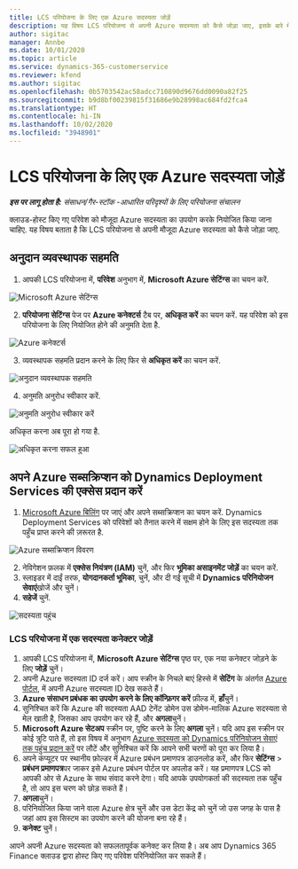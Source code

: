 ```yaml
---
title: LCS परियोजना के लिए एक Azure सदस्यता जोड़ें
description: यह विषय LCS परियोजना से अपनी Azure सदस्यता को कैसे जोड़ा जाए, इसके बारे में जानकारी प्रदान करता है.
author: sigitac
manager: Annbe
ms.date: 10/01/2020
ms.topic: article
ms.service: dynamics-365-customerservice
ms.reviewer: kfend
ms.author: sigitac
ms.openlocfilehash: 0b5703542ac58adcc710890d9676dd0090a82f25
ms.sourcegitcommit: b9d8bf00239815f31686e9b28998ac684fd2fca4
ms.translationtype: HT
ms.contentlocale: hi-IN
ms.lasthandoff: 10/02/2020
ms.locfileid: "3948901"
---
```

# <a name="add-an-azure-subscription-to-lcs-project"></a>LCS परियोजना के लिए एक Azure सदस्यता जोड़ें

_**इस पर लागू होता है:** संसाधन/गैर-स्टॉक -आधारित परिदृश्यों के लिए परियोजना संचालन_

क्लाउड-होस्ट किए गए परिवेश को मौजूदा Azure सदस्यता का उपयोग करके नियोजित किया जाना चाहिए. यह विषय बताता है कि LCS परियोजना से अपनी मौजूदा Azure सदस्यता को कैसे जोड़ा जाए. 

## <a name="grant-admin-consent"></a>अनुदान व्यवस्थापक सहमति

1. आपकी LCS परियोजना में, **परिवेश** अनुभाग में, **Microsoft Azure सेटिंग्स** का चयन करें.

![Microsoft Azure सेटिंग्स](./media/1MicrosoftAzureSettings.png)

2. **परियोजना सेटिंग्स** पेज पर **Azure कनेक्टर्स** टैब पर, **अधिकृत करें** का चयन करें. यह परिवेश को इस परियोजना के लिए नियोजित होने की अनुमति देता है.

![Azure कनेक्टर्स](./media/2AzureConnectors.png)

3. व्यवस्थापक सहमति प्रदान करने के लिए फिर से **अधिकृत करें** का चयन करें.

![अनुदान व्यवस्थापक सहमति](./media/3GrantAdminConsent.png)

4. अनुमति अनुरोध स्वीकार करें.

![अनुमति अनुरोध स्वीकार करें](./media/4AcceptPermissionRequest.png)

अधिकृत करना अब पूरा हो गया है. 

![अधिकृत करना सफल हुआ](./media/5AuthorizationComplete.png)

## <a name="provide-dynamics-deployment-services-access-to-your-azure-subscription"></a><a name="provide"></a>अपने Azure सब्सक्रिप्शन को Dynamics Deployment Services की एक्सेस प्रदान करें

1. [Microsoft Azure बिलिंग](https://portal.azure.com/#blade/Microsoft\_Azure\_Billing/SubscriptionsBlade) पर जाएं और अपने सब्सक्रिप्शन का चयन करें. Dynamics Deployment Services को परिवेशों को तैनात करने में सक्षम होने के लिए इस सदस्यता तक पहुँच प्राप्त करने की ज़रूरत है.

![Azure सब्सक्रिप्शन विवरण](./media/6AzureSubscription.png)

2. नेविगेशन फ़लक में **एक्सेस नियंत्रण (IAM)** चुनें, और फिर **भूमिका असाइनमेंट जोड़ें** का चयन करें.
3. स्लाइडर में दाईं तरफ, **योगदानकर्ता भूमिका**, चुनें, और दी गई सूची में **Dynamics परिनियोजन सेवाएं**खोजें और चुनें। 
4. **सहेजें** चुनें.

![सदस्यता पहुंच](./media/7SubscriptionAccess.png)

### <a name="add-a-subscription-connector-to-an-lcs-project"></a>LCS परियोजना में एक सदस्यता कनेक्टर जोड़ें

1. आपकी LCS परियोजना में, **Microsoft Azure सेटिंग्स** पृष्ठ पर, एक नया कनेक्टर जोड़ने के लिए **जोड़ें** चुनें।
2. अपनी Azure सदस्यता ID दर्ज करें। आप स्क्रीन के निचले बाएं हिस्से में  **सेटिंग**  के अंतर्गत [Azure पोर्टल](https://ms.portal.azure.com/), में अपनी Azure सदस्यता ID देख सकते हैं।
3. **Azure संसाधन प्रबंधक का उपयोग करने के लिए कॉन्फ़िगर करें** फ़ील्ड में, **हाँ**चुनें।
4. सुनिश्चित करें कि Azure की सदस्यता AAD टेनेंट डोमेन उस डोमेन-मालिक Azure सदस्यता से मेल खाती है, जिसका आप उपयोग कर रहे हैं, और **अगला**चुनें।
5. **Microsoft Azure सेटअप** स्क्रीन पर, पुष्टि करने के लिए **अगला** चुनें। यदि आप इस स्क्रीन पर कोई त्रुटि पाते हैं, तो इस विषय में अनुभाग [Azure सदस्यता को Dynamics परिनियोजन सेवाएं तक पहुंच प्रदान करें](#provide) पर लौटें और सुनिश्चित करें कि आपने सभी चरणों को पूरा कर लिया है।
6. अपने कंप्यूटर पर स्थानीय फ़ोल्डर में Azure प्रबंधन प्रमाणपत्र डाउनलोड करें, और फिर **सेटिंग्स** > **प्रबंधन प्रमाणपत्र**पर जाकर इसे Azure प्रबंधन पोर्टल पर अपलोड करें। यह प्रमाणपत्र LCS को आपकी ओर से Azure के साथ संवाद करने देगा। यदि आपके उपयोगकर्ता की सदस्यता तक पहुँच है, तो आप इस चरण को छोड़ सकते हैं।
7. **अगला**चुनें।
8. परिनियोजित किया जाने वाला Azure क्षेत्र चुनें और उस डेटा केंद्र को चुनें जो उस जगह के पास है जहां आप इस सिस्टम का उपयोग करने की योजना बना रहे हैं।
9.  **कनेक्ट** चुनें।

आपने अपनी Azure सदस्यता को सफलतापूर्वक कनेक्ट कर लिया है। अब आप Dynamics 365 Finance क्लाउड द्वारा होस्ट किए गए परिवेश परिनियोजित कर सकते हैं।


